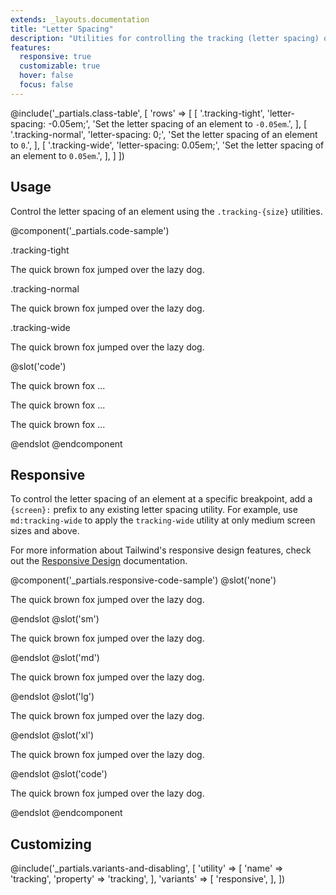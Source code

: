 ```yaml
---
extends: _layouts.documentation
title: "Letter Spacing"
description: "Utilities for controlling the tracking (letter spacing) of an element."
features:
  responsive: true
  customizable: true
  hover: false
  focus: false
---
```


@include('_partials.class-table', [
  'rows' => [
    [
      '.tracking-tight',
      'letter-spacing: -0.05em;',
      'Set the letter spacing of an element to <code>-0.05em</code>.',
    ],
    [
      '.tracking-normal',
      'letter-spacing: 0;',
      'Set the letter spacing of an element to <code>0</code>.',
    ],
    [
      '.tracking-wide',
      'letter-spacing: 0.05em;',
      'Set the letter spacing of an element to <code>0.05em</code>.',
    ],
  ]
])

## Usage

Control the letter spacing of an element using the `.tracking-{size}` utilities.

@component('_partials.code-sample')
<div class="mb-6">
  <p class="text-sm text-grey-dark">.tracking-tight</p>
  <p class="tracking-tight text-lg text-grey-darkest mb-2">The quick brown fox jumped over the lazy dog.</p>
</div>
<div class="mb-6">
  <p class="text-sm text-grey-dark">.tracking-normal</p>
  <p class="tracking-normal text-lg text-grey-darkest mb-2">The quick brown fox jumped over the lazy dog.</p>
</div>
<div>
  <p class="text-sm text-grey-dark">.tracking-wide</p>
  <p class="tracking-wide text-lg text-grey-darkest mb-2">The quick brown fox jumped over the lazy dog.</p>
</div>
@slot('code')
<p class="tracking-tight ...">The quick brown fox ...</p>
<p class="tracking-normal ...">The quick brown fox ...</p>
<p class="tracking-wide ...">The quick brown fox ...</p>
@endslot
@endcomponent

## Responsive

To control the letter spacing of an element at a specific breakpoint, add a `{screen}:` prefix to any existing letter spacing utility. For example, use `md:tracking-wide` to apply the `tracking-wide` utility at only medium screen sizes and above.

For more information about Tailwind's responsive design features, check out the [Responsive Design](/docs/responsive-design) documentation.

@component('_partials.responsive-code-sample')
@slot('none')
<p class="tracking-tight text-lg text-grey-darkest">The quick brown fox jumped over the lazy dog.</p>
@endslot
@slot('sm')
<p class="tracking-normal text-lg text-grey-darkest">The quick brown fox jumped over the lazy dog.</p>
@endslot
@slot('md')
<p class="tracking-wide text-lg text-grey-darkest">The quick brown fox jumped over the lazy dog.</p>
@endslot
@slot('lg')
<p class="tracking-normal text-lg text-grey-darkest">The quick brown fox jumped over the lazy dog.</p>
@endslot
@slot('xl')
<p class="tracking-tight text-lg text-grey-darkest">The quick brown fox jumped over the lazy dog.</p>
@endslot
@slot('code')
<p class="none:tracking-tight sm:tracking-normal md:tracking-wide lg:tracking-normal xl:tracking-tight ...">The quick brown fox jumped over the lazy dog.</p>
@endslot
@endcomponent

## Customizing

@include('_partials.variants-and-disabling', [
    'utility' => [
        'name' => 'tracking',
        'property' => 'tracking',
    ],
    'variants' => [
        'responsive',
    ],
])
